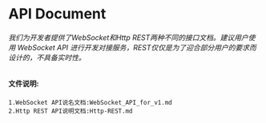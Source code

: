 # API Document


###### 我们为开发者提供了WebSocket和Http REST两种不同的接口文档。建议用户使用 WebSocket API 进行开发对接服务，REST仅仅是为了迎合部分用户的要求而设计的，不具备实时性。

#### 文件说明:
    1.WebSocket API说名文档:WebSocket_API_for_v1.md
    2.Http REST API说明文档:Http-REST.md

